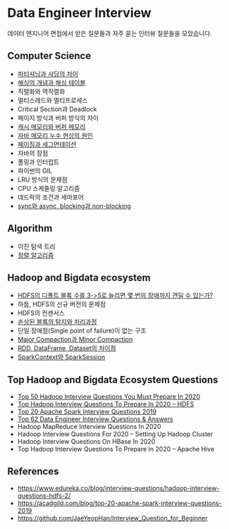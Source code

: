 # Data Engineer Interview

데이터 엔지니어 면접에서 받은 질문들과 자주 묻는 인터뷰 질문들을 모았습니다.

## Computer Science
- [파티셔닝과 샤딩의 차이](articles/partitioning_vs_sharding.md)
- [해싱의 개념과 해싱 테이블](articles/hash_table.md)
- 직렬화와 역직렬화
- 멀티스레드와 멀티프로세스
- Critical Section과 Deadlock
- 페이지 방식과 버퍼 방식의 차이
- [캐시 메모리와 버퍼 메모리](articles/difference_between_cache_and_buffer.md)
- [자바 메모리 누수 현상의 원인](articles/understanding_memory_leaks_in_java.md)
- [페이징과 세그먼테이션](articles/paging_segmentation.md)
- 자바의 장점
- 폴링과 인터럽트
- 파이썬의 GIL
- LRU 방식의 문제점
- CPU 스케줄링 알고리즘
- 데드락의 조건과 세마포어
- [sync와 async, blocking과 non-blocking](articles/sync_async_block_nonblock.md)

## Algorithm
- 이진 탐색 트리
- [정렬 알고리즘](articles/sorting_algorithm.md)

## Hadoop and Bigdata ecosystem
- [HDFS의 디폴트 블록 수를 3->5로 늘리면 몇 번의 장애까지 견딜 수 있는가?](articles/hdfs_replication_and_fault_tolerance.md)
- 하둡, HDFS의 신규 버전의 문제점
- HDFS의 컨센서스
- [손상된 블록의 탐지와 처리과정](articles/hdfs_block_scanner.md)
- 단일 장애점(Single point of failure)이 없는 구조
- [Major Compaction과 Minor Compaction](articles/hbase_compaction.md)
- [RDD, DataFrame, Dataset의 차이점](articles/rdd_df_ds.md)
- [SparkContext와 SparkSession](articles/sparkcontext_sparksession.md)

## Top Hadoop and Bigdata Ecosystem Questions
- [Top 50 Hadoop Interview Questions You Must Prepare In 2020](articles/top_50_hadoop_interview_questions_in_2020.md)
- [Top Hadoop Interview Questions To Prepare In 2020 – HDFS](articles/top_hadoop_interview_questions_in_2020_hdfs.md)
- [Top 20 Apache Spark Interview Questions 2019](articles/top_20_apache_spark_interview_questions_2019.md)
- [Top 62 Data Engineer Interview Questions & Answers](articles/top_62_data_engineer_interview_questions.md)
- Hadoop MapReduce Interview Questions In 2020
- Hadoop Interview Questions For 2020 – Setting Up Hadoop Cluster
- Hadoop Interview Questions On HBase In 2020
- Top Hadoop Interview Questions To Prepare In 2020 – Apache Hive

## References
- https://www.edureka.co/blog/interview-questions/hadoop-interview-questions-hdfs-2/
- https://acadgild.com/blog/top-20-apache-spark-interview-questions-2019
- https://github.com/JaeYeopHan/Interview_Question_for_Beginner
